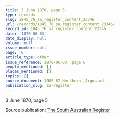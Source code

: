 ```yaml
---
title: 3 June 1870, page 5
type: records
slug: 1845_76_sa_register_content_23346
url: /records/1845_76_sa_register_content_23346/
record_id: 1845_76_sa_register_content_23346
date: '1870-06-03'
date_display: null
volume: null
issue_number: null
page: '6'
article_type: other
issue_reference: 1870-06-03, page 6
people_mentioned: []
places_mentioned: []
topics: []
source_document: 1985-87_Northern__Argus.md
publication_slug: sa-register
---
```


3 June 1870, page 5

Source publication: [The South Australian Register](/publications/sa-register/)
